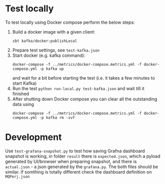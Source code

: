 # Test locally

To test locally using Docker compose perform the below steps:

1. Build a docker image with a given client:
   ```
   sbt kafka/docker:publishLocal
   ```
2. Prepare test settings, see `test-kafka.json`
3. Start docker (e.g. kafka command):
   ```
   docker-compose -f ../metrics/docker-compose.metrics.yml -f docker-compose.yml -p kafka up
   ```
   and wait for a bit before starting the test (i.e. it takes a few minutes to start Kafka)
4. Run the test `python run-local.py test-kafka.json` and wait till it finished
5. After shutting down Docker compose you can clear all the outstanding data using
   ```
   docker-compose -f ../metrics/docker-compose.metrics.yml -f docker-compose.yml -p kafka rm -svf
   ```

# Development

Use `test-grafana-snapshot.py` to test how saving Grafna dashboard snapshot is working, in folder `result` there is
`expected.json`, which a pyload generated by UI/browser when preparing snapshot, and there is `actual.json` - 
a json generated by the `grafana.py`. The both files should be similar. if somthing is totally different check
the dashboard definition on `MQPerj.json`
